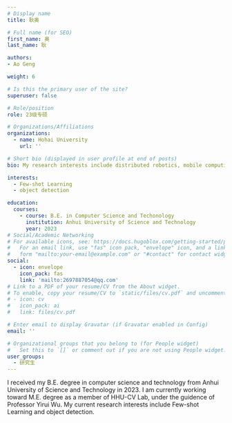 ```yaml
---
# Display name
title: 耿奥

# Full name (for SEO)
first_name: 奥
last_name: 耿

authors:
- Ao Geng

weight: 6

# Is this the primary user of the site?
superuser: false

# Role/position
role: 23级专硕

# Organizations/Affiliations
organizations:
  - name: Hohai University
    url: ''

# Short bio (displayed in user profile at end of posts)
bio: My research interests include distributed robotics, mobile computing and programmable matter.

interests:
  - Few-shot Learning
  - object detection

education:
  courses:
    - course: B.E. in Computer Science and Techonology
      institution: Anhui University of Science and Technology
      year: 2023
# Social/Academic Networking
# For available icons, see: https://docs.hugoblox.com/getting-started/page-builder/#icons
#   For an email link, use "fas" icon pack, "envelope" icon, and a link in the
#   form "mailto:your-email@example.com" or "#contact" for contact widget.
social:
  - icon: envelope
    icon_pack: fas
    link: 'mailto:2697887054@qq.com'
# Link to a PDF of your resume/CV from the About widget.
# To enable, copy your resume/CV to `static/files/cv.pdf` and uncomment the lines below.
# - icon: cv
#   icon_pack: ai
#   link: files/cv.pdf

# Enter email to display Gravatar (if Gravatar enabled in Config)
email: ''

# Organizational groups that you belong to (for People widget)
#   Set this to `[]` or comment out if you are not using People widget.
user_groups:
  - 研究生
---
```


 I received my B.E. degree in computer science and technology from Anhui University of Science and Technology in 2023. I am currently working toward M.E. degree as a member of HHU-CV Lab, under the guidence of Professor Yirui Wu. My current research interests include Few-shot Learning and object detection.
